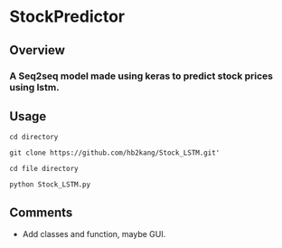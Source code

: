 # StockPredictor

## Overview

### A Seq2seq model made using keras to predict stock prices using lstm.

## Usage


```
cd directory

git clone https://github.com/hb2kang/Stock_LSTM.git'

```

```
cd file directory

python Stock_LSTM.py
```

## Comments

* Add classes and function, maybe GUI.
